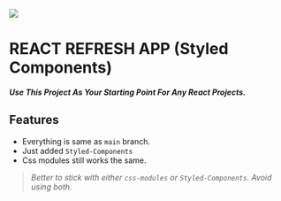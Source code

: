 ![](https://i.imgur.com/bPPM5a8.png)

# REACT REFRESH APP (Styled Components)

**_Use This Project As Your Starting Point For Any React Projects._**

## Features

- Everything is same as `main` branch.
- Just added `Styled-Components` 
- Css modules still works the same.


> *Better to stick with either `css-modules` or `Styled-Components`. Avoid using both.*